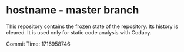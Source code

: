 # hostname - master branch

This repository contains the frozen state of the repository.
Its history is cleared. It is used only for static code
analysis with Codacy.

Commit Time: 1716958746